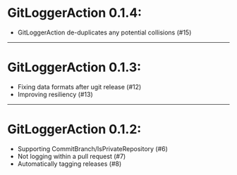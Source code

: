 # GitLoggerAction 0.1.4:

* GitLoggerAction de-duplicates any potential collisions (#15)

---

# GitLoggerAction 0.1.3:

* Fixing data formats after ugit release (#12)
* Improving resiliency (#13)

---

# GitLoggerAction 0.1.2:

* Supporting CommitBranch/IsPrivateRepository (#6)
* Not logging within a pull request (#7)
* Automatically tagging releases (#8)